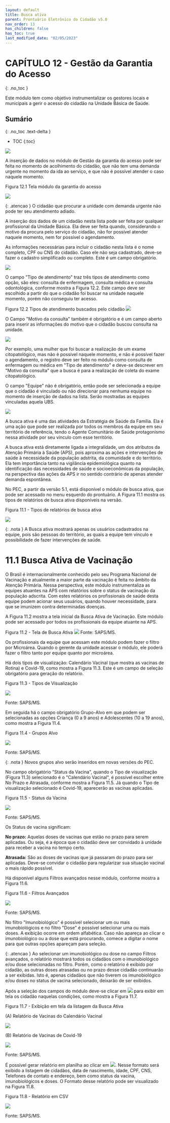 ```yaml
---
layout: default
title: Busca ativa
parent: Prontuário Eletrônico do Cidadão v5.0
nav_order: 13
has_children: false
has_toc: true
last_modified_date: "02/05/2023"
---
```



# CAPÍTULO 12 - Gestão da Garantia do Acesso
{: .no_toc }

Este módulo tem como objetivo instrumentalizar os gestores locais e municipais a gerir o acesso do cidadão na Unidade Básica de Saúde.






## Sumário
{: .no_toc .text-delta }

- TOC
{:toc}

![](media/pec_image999.PNG)


A inserção de dados no módulo de Gestão da garantia do acesso pode ser feita no momento de acolhimento do cidadão, que não tem uma demanda urgente no momento da ida ao serviço, e que não é possível atender o caso naquele momento.

Figura 12.1 Tela módulo da garantia do acesso

![](media/pec_image1000.PNG)


{: .atencao }
O cidadão que procurar a unidade com demanda urgente não pode ter seu atendimento adiado.


A inserção dos dados de um cidadão nesta lista pode ser feita por qualquer profissional da Unidade Básica. Ela deve ser feita quando, considerando o motivo da procura pelo serviço do cidadão, não for possível atender naquele momento, nem for possível o agendamento. 

As informações necessárias para incluir o cidadão nesta lista é o nome completo, CPF ou CNS do cidadão. Caso ele não seja cadastrado, deve-se fazer o cadastro simplificado ou completo. Este é um campo obrigatório.

![](media/pec_image1001.PNG)

O campo "Tipo de atendimento" traz três tipos de atendimento como opção, são eles: consulta de enfermagem, consulta médica e consulta odontológica, conforme mostra a Figura 12.2. Este campo deve ser escolhido a partir do que o cidadão foi buscar na unidade naquele momento, porém não conseguiu ter acesso. 

Figura 12.2 Tipos de atendimento buscados pelo cidadão
![](media/pec_image1002.PNG)

O Campo "Motivo da consulta" também é obrigatório e é um campo aberto para inserir as informações do motivo que o cidadão buscou consulta na unidade.

![](media/pec_image1003.PNG)


Por exemplo, uma mulher que foi buscar a realização de um exame citopatológico, mas não é possível naquele momento, e não é possível fazer o agendamento, o registro deve ser feito no módulo como consulta de enfermagem ou médica em "Tipo de atendimento" e deve-se descrever em "Motivo da consulta" que a busca é para a realização de coleta do exame citopatológico. 

O campo "Equipe" não é obrigatório, então pode ser selecionada a equipe que o cidadão é vinculado ou não direcionar para nenhuma equipe no momento de inserção de dados na lista. Serão mostradas as equipes vinculadas aquela UBS.

![](media/pec_image1004.PNG)


A busca ativa é uma das atividades da Estratégia de Saúde da Família. Ela é uma ação que pode ser realizada por todos os membros da equipe em seu território de referência, tendo o Agente Comunitário de Saúde protagonismo nessa atividade por seu vínculo com esse território.

A busca ativa está diretamente ligada a integralidade, um dos atributos da Atenção Primária à Saúde (APS), pois aproxima as ações e intervenções de saúde à necessidade da população adstrita, da comunidade e do território. Ela tem importância tanto na vigilância epidemiológica quanto na identificação das necessidades de saúde e socioeconômicas da população, na perspectiva das ações da APS ir no sentido contrário de apenas atender demanda espontânea.

No PEC, a partir da versão 5.1, está disponível o módulo de busca ativa, que pode ser acessado no menu esquerdo do prontuário. A Figura 11.1 mostra os tipos de relatórios de busca ativa disponíveis na versão.

Figura 11.1 - Tipos de relatórios de busca ativa 

![](media/pec_image988.PNG)

{: .nota }
A Busca ativa mostrará apenas os usuários cadastrados na equipe, pois são pessoas do território, as quais a equipe tem vínculo e possibilidade de fazer intervenções de saúde.

# 11.1 Busca Ativa de Vacinação

O Brasil é internacionalmente conhecido pelo seu Programa Nacional de Vacinação e atualmente a maior parte da vacinação é feita no âmbito da Atenção Primária. 
Nessa perspectiva, este módulo instrumentaliza as equipes atuantes na APS com relatórios sobre o status de vacinação da população adscrita. Com estes relatórios os profissionais de saúde desta equipe podem acionar seus usuários, quando houver necessidade, para que se imunizem contra determinadas doenças.  

A Figura 11.2 mostra a tela inicial da Busca Ativa de Vacinação. Este módulo pode ser acessado por todos os profissionais da equipe atuante na APS.

Figura 11.2 - Tela de Busca Ativa
![](media/pec_image989.PNG)
Fonte: SAPS/MS.

Os profissionais da equipe que acessam este módulo podem fazer o filtro por Microárea. Quando o gerente da unidade acessar o módulo, ele poderá fazer o filtro tanto por equipe quanto por microárea.

Há dois tipos de visualização: Calendário Vacinal (que mostra as vacinas de Rotina) e Covid-19, como mostra a Figura 11.3. Este é um campo de seleção obrigatório para geração do relatório.

Figura 11.3 - Tipos de Visualização

![](media/pec_image990.PNG)

Fonte: SAPS/MS.

Em seguida há o campo obrigatório Grupo-Alvo em que podem ser selecionadas as opções Criança (0 a 9 anos) e Adolescentes (10 a 19 anos), como mostra a Figura 11.4.

Figura 11.4 - Grupos Alvo

![](media/pec_image991.PNG)

Fonte: SAPS/MS.


{: .nota }
Novos grupos alvo serão inseridos em novas versões do PEC.

No campo obrigatório "Status da Vacina", quando o Tipo de visualização (Figura 11.3) selecionado é o "Calendário Vacinal", é possível escolher entre No Prazo e Atrasada, conforme mostra a Figura 11.5. Já quando o Tipo de visualização selecionado é Covid-19, aparecerão as vacinas aplicadas. 

Figura 11.5 - Status da Vacina

![](media/pec_image992.PNG)

Fonte: SAPS/MS.

Os Status de vacina significam:

**No prazo:** Aquelas doses de vacinas que estão no prazo para serem aplicadas. Ou seja, é a época que o cidadão deve ser convidado à unidade para receber a vacina no tempo certo.

**Atrasada:** São as doses de vacinas que já passaram do prazo para ser aplicadas. Deve-se convidar o cidadão para regularizar sua situação vacinal o mais rápido possível.

Há disponível alguns Filtros avançados nesse módulo, conforme mostra a Figura 11.6. 

Figura 11.6 - Filtros Avançados

![](media/pec_image993.png)

Fonte: SAPS/MS.

No filtro "Imunobiológico" é possível selecionar um ou mais imunobiológicos e no filtro "Dose" é possível selecionar uma ou mais doses. A exibição ocorre em ordem alfabética. Caso não apareça ao clicar o imunobiológico ou a dose que está procurando, comece a digitar o nome para que outras opções apareçam para seleção.

{: .atencao }
Ao selecionar um imunobiológico ou dose no campo Filtros avançados, o relatório mostrará todos os cidadãos com o imunobiológico e/ou dose selecionadas no filtro. Porém, como o relatório é exibido por cidadão, as outras doses atrasadas ou no prazo desse cidadão continuarão a ser exibidas. Isto é, apenas cidadãos que não tiverem os imunobiológico e/ou doses no status de vacina selecionado, deixarão de ser exibidos.

Após a seleção dos campos do módulo deve-se clicar em ![](media/pec_image994.jpg) para exibir em tela os cidadão naquelas condições, como mostra a Figura 11.7.

Figura 11.7 - Exibição em tela da listagem da Busca Ativa

(A) Relatório de Vacinas do Calendário Vacinal

![](media/pec_image995.png)

(B) Relatório de Vacinas de Covid-19

![](media/pec_image996.png)

Fonte: SAPS/MS.

É possível gerar relatório em planilha ao clicar em ![](media/pec_image997.png). Nesse formato será exibido a listagem de cidadãos, data de nascimento, idade, CPF, CNS, Telefones de contato e endereço, bem como status da vacina, imunobiológicos e doses. O Formato desse relatório pode ser visualizado na Figura 11.8.

Figura 11.8 - Relatório em CSV

![](media/pec_image998.png)

Fonte: SAPS/MS.

